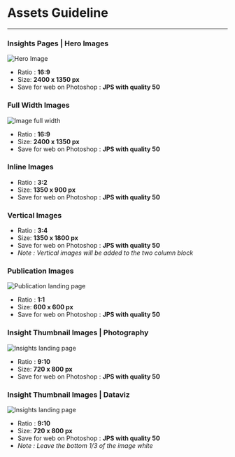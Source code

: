 # Assets Guideline
---

### Insights Pages | Hero Images 
![Hero Image](/images/hero_image.png)
- Ratio : **16:9**
- Size: **2400 x 1350 px**
- Save for web on Photoshop : **JPS with quality 50**



### Full Width Images
![Image full width](/images/fw_image.png)
- Ratio : **16:9**
- Size: **2400 x 1350 px**
- Save for web on Photoshop : **JPS with quality 50**



### Inline Images
- Ratio : **3:2**
- Size: **1350 x 900 px**
- Save for web on Photoshop : **JPS with quality 50**


### Vertical Images
- Ratio : **3:4**
- Size: **1350 x 1800 px**
- Save for web on Photoshop : **JPS with quality 50**
- *Note : Vertical images will be added to the two column block*


### Publication Images
![Publication landing page](/images/publication_image.png)
- Ratio : **1:1**
- Size: **600 x 600 px**
- Save for web on Photoshop : **JPS with quality 50**



### Insight Thumbnail Images | Photography
![Insights landing page](/images/insight_thumbnail.png)
- Ratio : **9:10**
- Size: **720 x 800 px**
- Save for web on Photoshop : **JPS with quality 50**



### Insight Thumbnail Images | Dataviz
![Insights landing page](/images/insight_thumbnail_dataviz.png)
- Ratio : **9:10**
- Size: **720 x 800 px**
- Save for web on Photoshop : **JPS with quality 50**
- *Note : Leave the bottom 1/3 of the image white*


<!-- ### Pinned Editorial Tile Image
Ratio : **9:10**
Size: **720 x 800 px**
Save for web on Photoshop : **JPS with quality 50**
*Note : Leave the bottom 1/3 of the image white* -->

